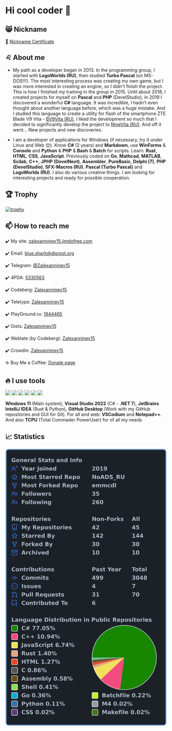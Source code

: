 # Hi cool coder 🤘

## 😸 Nickname

  👤 [Nickname Certificate](https://mynickname.com/en/Zalexanninev15)
  
## ♌ About me

- My path as a developer began in 2013. In the programming group, I started with **LogoWorlds (RU)**, then studied **Turbo Pascal** (on MS-DOS!!!). The most interesting process was creating my own game, but I was more interested in creating an engine, so I didn't finish the project. This is how I finished my training in the group in 2015. Until about 2018, I created projects for myself on **Pascal** and **PHP** (DevelStudio), in 2019 I discovered a wonderful **C#** language. It was incredible, I hadn't even thought about another language before, which was a huge mistake. And I studied this language to create a utility for flash of the smartphone ZTE Blade V9 Vita - [BV9Vita (RU)](https://4pda.to/forum/index.php?showtopic=952274&view=findpost&p=88382383). I liked the development so much that I decided to significantly develop the project to [NineVita (RU)](https://4pda.to/forum/index.php?showtopic=952274&view=findpost&p=91409816). And off it went... New projects and new discoveries. 

- I am a developer of applications for Windows (if necessary, try it under Linux and Web 😊). Know **C#** (2 years) and **Markdown**, use **WinForms** & **Console** and **Python** & **PHP** & **Bash** & **Batch** for scripts. Learn: **Rust**, **HTML**, **CSS**, **JavaScript**. Previously coded on **Go**, **Mathcad**, **MATLAB**, **Scilab**, **C++**, **JPHP (DevelNext)**, **Assembler**, **PureBasic**, **Delphi (7)**, **PHP (DevelStudio)**, **SFX-Macros (RU)**, **Pascal (Turbo Pascal)** and **LogoWorlds (RU)**. I also do various creative things. I am looking for interesting projects and ready for possible cooperation.

## 🏆 Trophy

[![trophy](https://github-profile-trophy.vercel.app/?username=Zalexanninev15&theme=algolia&margin-w=7&margin-h=7&rank=A,AAA,AA,B,BB,BBB,SECRET&row=2&column=3)](https://github.com/Zalexanninev15/github-profile-trophy)

## 📫 How to reach me

  ✔️ My site: [zalexanninev15.jimdofree.com](https://zalexanninev15.jimdofree.com)

  ✔️ Email: [blue.shark@disroot.org](mailto:blue.shark@disroot.org)
  
  ✔️ Telegram: [@Zalexanninev15](https://t.me/Zalexanninev15)
  
  ✔️ 4PDA: [5330563](https://4pda.ru/forum/index.php?showuser=5330563)

  ✔️ Codeberg: [Zalexanninev15](https://codeberg.org/Zalexanninev15)

  ✔️ Teletype: [Zalexanninev15](https://teletype.in/@zalexanninev15)

  ✔️ PlayGround.ru: [1944465](https://users.playground.ru/1944465)

  ✔️ Gists: [Zalexanninev15](https://gist.github.com/Zalexanninev15)

  ✔️ Weblate (by Codeberg): [Zalexanninev15](https://translate.codeberg.org/user/Zalexanninev15)
  
  ✔️ Crowdin: [Zalexanninev15](https://crowdin.com/profile/Zalexanninev15) 

  ☕ Buy Me a Coffee: [Donate page](https://zalexanninev15.jimdofree.com/buy-me-a-coffee)

## 🔥 I use tools

[![](https://img.shields.io/badge/Windows_11-1C2030?style=for-the-badge&logo=microsoft&logoColor=#75B6E7)](https://www.microsoft.com/en-us/software-download/windows11)
[![](https://img.shields.io/badge/VS_Codium-2E2E2E?style=for-the-badge&logo=vscodium&logoColor=#3B98EE)](https://vscodium.com)
[![](https://img.shields.io/badge/IntelliJ_IDEA-F54448?style=for-the-badge&logo=intellijidea&logoColor=#FE2857)](https://www.jetbrains.com/idea)
[![](https://img.shields.io/badge/Visual_Studio_2022-473EA3?style=for-the-badge&logo=v&logoColor=#8661C5)](https://visualstudio.microsoft.com/vs/community)
[![](https://img.shields.io/badge/GitHub_Desktop-24292E?style=for-the-badge&logo=github&logoColor=#692786)](https://desktop.github.com)
[![](https://img.shields.io/badge/Notepad++-A9F37E?style=for-the-badge&logo=notepadplusplus&logoColor=black)](https://notepad-plus-plus.org)

**Windows 11** (Main system), **Visual Studio 2022** (C# - **.NET 7**), **JetBrains IntelliJ IDEA** (Rust & Python), **GitHub Desktop** (Work with my GitHub repositories and GUI for Git). For all and web: **VSCodium** and **Notepad++**. And also **TCPU** (Total Commader PowerUser) for of all my needs

## 📈 Statistics

![My user statistics](images/userstats.svg)
